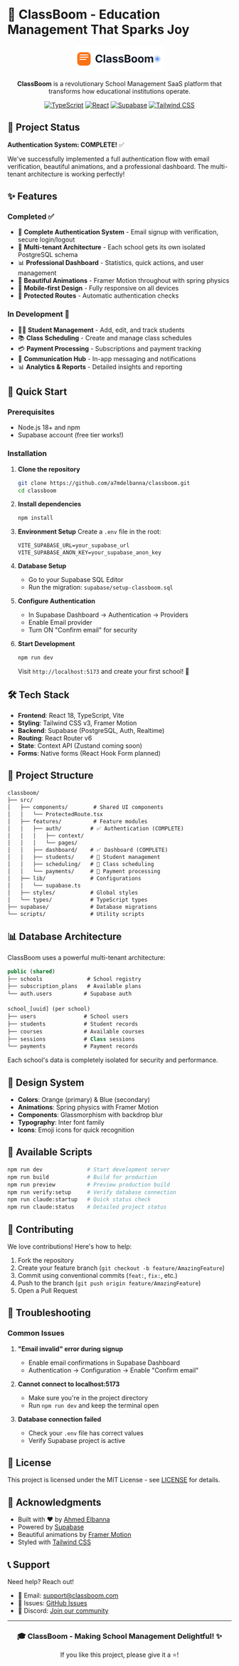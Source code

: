 # 🚀 ClassBoom - Education Management That Sparks Joy

<div align="center">
  <img src="public/classboom-logo.svg" alt="ClassBoom Logo" width="200" />
  
  **ClassBoom** is a revolutionary School Management SaaS platform that transforms how educational institutions operate.
  
  [![TypeScript](https://img.shields.io/badge/TypeScript-007ACC?style=for-the-badge&logo=typescript&logoColor=white)](https://www.typescriptlang.org/)
  [![React](https://img.shields.io/badge/React-20232A?style=for-the-badge&logo=react&logoColor=61DAFB)](https://reactjs.org/)
  [![Supabase](https://img.shields.io/badge/Supabase-3ECF8E?style=for-the-badge&logo=supabase&logoColor=white)](https://supabase.io/)
  [![Tailwind CSS](https://img.shields.io/badge/Tailwind_CSS-38B2AC?style=for-the-badge&logo=tailwind-css&logoColor=white)](https://tailwindcss.com/)
</div>

## 🎉 Project Status

**Authentication System: COMPLETE!** ✅

We've successfully implemented a full authentication flow with email verification, beautiful animations, and a professional dashboard. The multi-tenant architecture is working perfectly!

## ✨ Features

### Completed ✅
- 🔐 **Complete Authentication System** - Email signup with verification, secure login/logout
- 🏫 **Multi-tenant Architecture** - Each school gets its own isolated PostgreSQL schema
- 📊 **Professional Dashboard** - Statistics, quick actions, and user management
- 🎨 **Beautiful Animations** - Framer Motion throughout with spring physics
- 📱 **Mobile-first Design** - Fully responsive on all devices
- 🎯 **Protected Routes** - Automatic authentication checks

### In Development 🚧
- 👨‍🎓 **Student Management** - Add, edit, and track students
- 📚 **Class Scheduling** - Create and manage class schedules
- 💳 **Payment Processing** - Subscriptions and payment tracking
- 💬 **Communication Hub** - In-app messaging and notifications
- 📊 **Analytics & Reports** - Detailed insights and reporting

## 🚀 Quick Start

### Prerequisites
- Node.js 18+ and npm
- Supabase account (free tier works!)

### Installation

1. **Clone the repository**
   ```bash
   git clone https://github.com/a7mdelbanna/classboom.git
   cd classboom
   ```

2. **Install dependencies**
   ```bash
   npm install
   ```

3. **Environment Setup**
   Create a `.env` file in the root:
   ```env
   VITE_SUPABASE_URL=your_supabase_url
   VITE_SUPABASE_ANON_KEY=your_supabase_anon_key
   ```

4. **Database Setup**
   - Go to your Supabase SQL Editor
   - Run the migration: `supabase/setup-classboom.sql`

5. **Configure Authentication**
   - In Supabase Dashboard → Authentication → Providers
   - Enable Email provider
   - Turn ON "Confirm email" for security

6. **Start Development**
   ```bash
   npm run dev
   ```
   
   Visit `http://localhost:5173` and create your first school! 🎉

## 🛠️ Tech Stack

- **Frontend**: React 18, TypeScript, Vite
- **Styling**: Tailwind CSS v3, Framer Motion
- **Backend**: Supabase (PostgreSQL, Auth, Realtime)
- **Routing**: React Router v6
- **State**: Context API (Zustand coming soon)
- **Forms**: Native forms (React Hook Form planned)

## 📁 Project Structure

```
classboom/
├── src/
│   ├── components/        # Shared UI components
│   │   └── ProtectedRoute.tsx
│   ├── features/          # Feature modules
│   │   ├── auth/         # ✅ Authentication (COMPLETE)
│   │   │   ├── context/
│   │   │   └── pages/
│   │   ├── dashboard/    # ✅ Dashboard (COMPLETE)
│   │   ├── students/     # 🚧 Student management
│   │   ├── scheduling/   # 🚧 Class scheduling
│   │   └── payments/     # 🚧 Payment processing
│   ├── lib/              # Configurations
│   │   └── supabase.ts
│   ├── styles/           # Global styles
│   └── types/            # TypeScript types
├── supabase/             # Database migrations
└── scripts/              # Utility scripts
```

## 📊 Database Architecture

ClassBoom uses a powerful multi-tenant architecture:

```sql
public (shared)
├── schools              # School registry
├── subscription_plans   # Available plans
└── auth.users          # Supabase auth

school_[uuid] (per school)
├── users               # School users
├── students            # Student records
├── courses             # Available courses
├── sessions            # Class sessions
└── payments            # Payment records
```

Each school's data is completely isolated for security and performance.

## 🎨 Design System

- **Colors**: Orange (primary) & Blue (secondary)
- **Animations**: Spring physics with Framer Motion
- **Components**: Glassmorphism with backdrop blur
- **Typography**: Inter font family
- **Icons**: Emoji icons for quick recognition

## 📝 Available Scripts

```bash
npm run dev              # Start development server
npm run build            # Build for production
npm run preview          # Preview production build
npm run verify:setup     # Verify database connection
npm run claude:startup   # Quick status check
npm run claude:status    # Detailed project status
```

## 🤝 Contributing

We love contributions! Here's how to help:

1. Fork the repository
2. Create your feature branch (`git checkout -b feature/AmazingFeature`)
3. Commit using conventional commits (`feat:`, `fix:`, etc.)
4. Push to the branch (`git push origin feature/AmazingFeature`)
5. Open a Pull Request

## 🐛 Troubleshooting

### Common Issues

1. **"Email invalid" error during signup**
   - Enable email confirmations in Supabase Dashboard
   - Authentication → Configuration → Enable "Confirm email"

2. **Cannot connect to localhost:5173**
   - Make sure you're in the project directory
   - Run `npm run dev` and keep the terminal open

3. **Database connection failed**
   - Check your `.env` file has correct values
   - Verify Supabase project is active

## 📄 License

This project is licensed under the MIT License - see [LICENSE](LICENSE) for details.

## 🙏 Acknowledgments

- Built with ❤️ by [Ahmed Elbanna](https://github.com/a7mdelbanna)
- Powered by [Supabase](https://supabase.com)
- Beautiful animations by [Framer Motion](https://www.framer.com/motion/)
- Styled with [Tailwind CSS](https://tailwindcss.com)

## 📞 Support

Need help? Reach out!

- 📧 Email: support@classboom.com
- 🐛 Issues: [GitHub Issues](https://github.com/a7mdelbanna/classboom/issues)
- 💬 Discord: [Join our community](https://discord.gg/classboom)

---

<div align="center">
  <h3>🎓 ClassBoom - Making School Management Delightful! ✨</h3>
  
  If you like this project, please give it a ⭐!
</div>